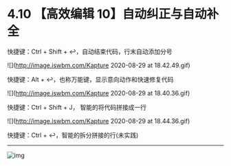 # 4.10 【高效编辑 10】自动纠正与自动补全



快捷键：Ctrl + Shift + ↩，自动结束代码，行末自动添加分号

![](http://image.iswbm.com/Kapture 2020-08-29 at 18.42.49.gif)

快捷键：Alt + ↩，也称万能键，显示意向动作和快速修复代码

![](http://image.iswbm.com/Kapture 2020-08-29 at 18.40.36.gif)

快捷键：Ctrl + Shift + J， 智能的将代码拼接成一行

![](http://image.iswbm.com/Kapture 2020-08-29 at 18.44.36.gif)

快捷键：Ctrl + ↩，智能的拆分拼接的行(未实践)





---

![img](http://image.iswbm.com/20200607174235.png)